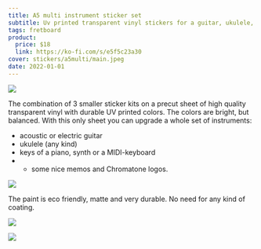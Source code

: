 ```yaml
---
title: A5 multi instrument sticker set
subtitle: Uv printed transparent vinyl stickers for a guitar, ukulele, regulat keys and more
tags: fretboard
product:
  price: $18
  link: https://ko-fi.com/s/e5f5c23a30
cover: stickers/a5multi/main.jpeg
date: 2022-01-01
---
```


![](/media/stickers/a5multi/angle.jpeg)

The combination of 3 smaller sticker kits on a precut sheet of high quality transparent vinyl with durable UV printed colors. The colors are bright, but balanced. With this only sheet you can upgrade a whole set of instruments:

- acoustic or electric guitar
- ukulele (any kind)
- keys of a piano, synth or a MIDI-keyboard
- - some nice memos and Chromatone logos.

![](/media/stickers/a5multi/close.jpeg)

The paint is eco friendly, matte and very durable. No need for any kind of coating.

![](/media/stickers/a5multi/fret.jpeg)

![](/media/stickers/a5multi/addons.jpeg)
